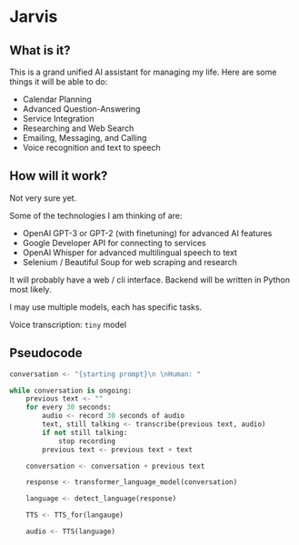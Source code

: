 # Jarvis

## What is it?
This is a grand unified AI assistant for managing my life. Here are some things it will be able to do:

- Calendar Planning
- Advanced Question-Answering
- Service Integration
- Researching and Web Search
- Emailing, Messaging, and Calling
- Voice recognition and text to speech

## How will it work?

Not very sure yet. 

Some of the technologies I am thinking of are:
- OpenAI GPT-3 or GPT-2 (with finetuning) for advanced AI features
- Google Developer API for connecting to services
- OpenAI Whisper for advanced multilingual speech to text
- Selenium / Beautiful Soup for web scraping and research

It will probably have a web / cli interface. Backend will be written in Python most likely.

I may use multiple models, each has specific tasks.

Voice transcription: `tiny` model

## Pseudocode

```python
conversation <- "{starting prompt}\n \nHuman: "

while conversation is ongoing:
    previous text <- ""
    for every 30 seconds:
        audio <- record 30 seconds of audio
        text, still talking <- transcribe(previous text, audio)
        if not still talking:
            stop recording
        previous text <- previous text + text

    conversation <- conversation + previous text

    response <- transformer_language_model(conversation)

    language <- detect_language(response)

    TTS <- TTS_for(langauge)

    audio <- TTS(language)
```
